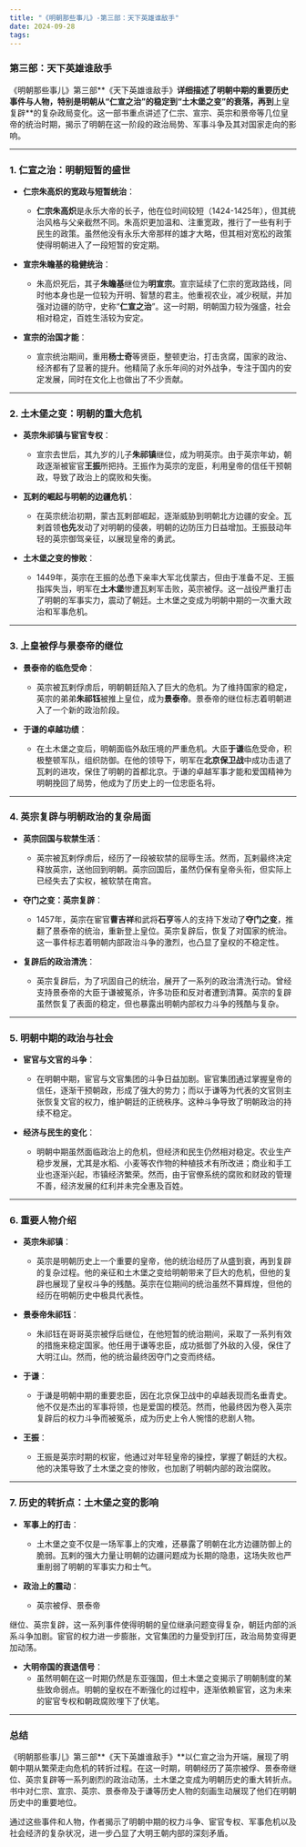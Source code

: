 ```yaml
---
title: "《明朝那些事儿》-第三部：天下英雄谁敌手"
date: 2024-09-28
tags:
---
```


### **第三部：天下英雄谁敌手**

《明朝那些事儿》第三部**《天下英雄谁敌手》**详细描述了明朝中期的重要历史事件与人物，特别是明朝从“**仁宣之治**”的稳定到“**土木堡之变**”的衰落，再到**上皇复辟**的复杂政局变化。这一部书重点讲述了仁宗、宣宗、英宗和景帝等几位皇帝的统治时期，揭示了明朝在这一阶段的政治局势、军事斗争及其对国家走向的影响。

---

### 1. **仁宣之治：明朝短暂的盛世**

- **仁宗朱高炽的宽政与短暂统治**：
  - **仁宗朱高炽**是永乐大帝的长子，他在位时间较短（1424-1425年），但其统治风格与父亲截然不同。朱高炽更加温和、注重宽政，推行了一些有利于民生的政策。虽然他没有永乐大帝那样的雄才大略，但其相对宽松的政策使得明朝进入了一段短暂的安定期。
  
- **宣宗朱瞻基的稳健统治**：
  - 朱高炽死后，其子**朱瞻基**继位为**明宣宗**。宣宗延续了仁宗的宽政路线，同时他本身也是一位较为开明、智慧的君主。他重视农业，减少税赋，并加强对边疆的防守，史称“**仁宣之治**”。这一时期，明朝国力较为强盛，社会相对稳定，百姓生活较为安定。
  
- **宣宗的治国才能**：
  - 宣宗统治期间，重用**杨士奇**等贤臣，整顿吏治，打击贪腐，国家的政治、经济都有了显著的提升。他精简了永乐年间的对外战争，专注于国内的安定发展，同时在文化上也做出了不少贡献。

---

### 2. **土木堡之变：明朝的重大危机**

- **英宗朱祁镇与宦官专权**：
  - 宣宗去世后，其九岁的儿子**朱祁镇**继位，成为明英宗。由于英宗年幼，朝政逐渐被宦官**王振**所把持。王振作为英宗的宠臣，利用皇帝的信任干预朝政，导致了政治上的腐败和失衡。

- **瓦剌的崛起与明朝的边疆危机**：
  - 在英宗统治初期，蒙古瓦剌部崛起，逐渐威胁到明朝北方边疆的安全。瓦剌首领**也先**发动了对明朝的侵袭，明朝的边防压力日益增加。王振鼓动年轻的英宗御驾亲征，以展现皇帝的勇武。

- **土木堡之变的惨败**：
  - 1449年，英宗在王振的怂恿下亲率大军北伐蒙古，但由于准备不足、王振指挥失当，明军在**土木堡**惨遭瓦剌军击败，英宗被俘。这一战役严重打击了明朝的军事实力，震动了朝廷。土木堡之变成为明朝中期的一次重大政治和军事危机。

---

### 3. **上皇被俘与景泰帝的继位**

- **景泰帝的临危受命**：
  - 英宗被瓦剌俘虏后，明朝朝廷陷入了巨大的危机。为了维持国家的稳定，英宗的弟弟**朱祁钰**被推上皇位，成为**景泰帝**。景泰帝的继位标志着明朝进入了一个新的政治阶段。
  
- **于谦的卓越功绩**：
  - 在土木堡之变后，明朝面临外敌压境的严重危机。大臣**于谦**临危受命，积极整顿军队，组织防御。在他的领导下，明军在**北京保卫战**中成功击退了瓦剌的进攻，保住了明朝的首都北京。于谦的卓越军事才能和爱国精神为明朝挽回了局势，他成为了历史上的一位忠臣名将。

---

### 4. **英宗复辟与明朝政治的复杂局面**

- **英宗回国与软禁生活**：
  - 英宗被瓦剌俘虏后，经历了一段被软禁的屈辱生活。然而，瓦剌最终决定释放英宗，送他回到明朝。英宗回国后，虽然仍保有皇帝头衔，但实际上已经失去了实权，被软禁在南宫。

- **夺门之变：英宗复辟**：
  - 1457年，英宗在宦官**曹吉祥**和武将**石亨**等人的支持下发动了**夺门之变**，推翻了景泰帝的统治，重新登上皇位。英宗复辟后，恢复了对国家的统治。这一事件标志着明朝内部政治斗争的激烈，也凸显了皇权的不稳定性。

- **复辟后的政治清洗**：
  - 英宗复辟后，为了巩固自己的统治，展开了一系列的政治清洗行动。曾经支持景泰帝的大臣于谦被冤杀，许多功臣和反对者遭到清算。英宗的复辟虽然恢复了表面的稳定，但也暴露出明朝内部权力斗争的残酷与复杂。

---

### 5. **明朝中期的政治与社会**

- **宦官与文官的斗争**：
  - 在明朝中期，宦官与文官集团的斗争日益加剧。宦官集团通过掌握皇帝的信任，逐渐干预朝政，形成了强大的势力；而以于谦等为代表的文官则主张恢复文官的权力，维护朝廷的正统秩序。这种斗争导致了明朝政治的持续不稳定。

- **经济与民生的变化**：
  - 明朝中期虽然面临政治上的危机，但经济和民生仍然相对稳定。农业生产稳步发展，尤其是水稻、小麦等农作物的种植技术有所改进；商业和手工业也逐渐兴起，市镇经济繁荣。然而，由于官僚系统的腐败和财政的管理不善，经济发展的红利并未完全惠及百姓。

---

### 6. **重要人物介绍**

- **英宗朱祁镇**：
  - 英宗是明朝历史上一个重要的皇帝，他的统治经历了从盛到衰，再到复辟的复杂过程。他的亲征和土木堡之变给明朝带来了巨大的危机，但他的复辟也展现了皇权斗争的残酷。英宗在位期间的统治虽然不算辉煌，但他的经历在明朝历史中极具代表性。

- **景泰帝朱祁钰**：
  - 朱祁钰在哥哥英宗被俘后继位，在他短暂的统治期间，采取了一系列有效的措施来稳定国家。他任用于谦等忠臣，成功抵御了外敌的入侵，保住了大明江山。然而，他的统治最终因夺门之变而终结。

- **于谦**：
  - 于谦是明朝中期的重要忠臣，因在北京保卫战中的卓越表现而名垂青史。他不仅是杰出的军事将领，也是爱国的模范。然而，他最终因为卷入英宗复辟后的权力斗争而被冤杀，成为历史上令人惋惜的悲剧人物。

- **王振**：
  - 王振是英宗时期的权宦，他通过对年轻皇帝的操控，掌握了朝廷的大权。他的决策导致了土木堡之变的惨败，也加剧了明朝内部的政治腐败。

---

### 7. **历史的转折点：土木堡之变的影响**

- **军事上的打击**：
  - 土木堡之变不仅是一场军事上的灾难，还暴露了明朝在北方边疆防御上的脆弱。瓦剌的强大力量让明朝的边疆问题成为长期的隐患，这场失败也严重削弱了明朝的军事实力和士气。

- **政治上的震动**：
  - 英宗被俘、景泰帝

继位、英宗复辟，这一系列事件使得明朝的皇位继承问题变得复杂，朝廷内部的派系斗争加剧。宦官的权力进一步膨胀，文官集团的力量受到打压，政治局势变得更加动荡。

- **大明帝国的衰退信号**：
  - 虽然明朝在这一时期仍然是东亚强国，但土木堡之变揭示了明朝制度的某些致命弱点。明朝的皇权在不断强化的过程中，逐渐依赖宦官，这为未来的宦官专权和朝政腐败埋下了伏笔。

---

### 总结

《明朝那些事儿》第三部**《天下英雄谁敌手》**以仁宣之治为开端，展现了明朝中期从繁荣走向危机的转折过程。在这一时期，明朝经历了英宗被俘、景泰帝继位、英宗复辟等一系列剧烈的政治动荡，土木堡之变成为明朝历史的重大转折点。书中对仁宗、宣宗、英宗、景泰帝及于谦等历史人物的刻画生动展现了他们在明朝历史中的重要地位。

通过这些事件和人物，作者揭示了明朝中期的权力斗争、宦官专权、军事危机以及社会经济的复杂状况，进一步凸显了大明王朝内部的深刻矛盾。